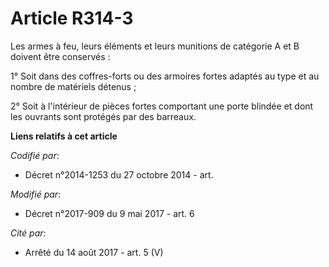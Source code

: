 # Article R314-3

Les armes à feu, leurs éléments et leurs munitions de catégorie A et B doivent être conservés :

1° Soit dans des coffres-forts ou des armoires fortes adaptés au type et au nombre de matériels détenus ;

2° Soit à l'intérieur de pièces fortes comportant une porte blindée et dont les ouvrants sont protégés par des barreaux.

**Liens relatifs à cet article**

_Codifié par_:

  - Décret n°2014-1253 du 27 octobre 2014 - art.

_Modifié par_:

  - Décret n°2017-909 du 9 mai 2017 - art. 6

_Cité par_:

  - Arrêté du 14 août 2017 - art. 5 (V)
